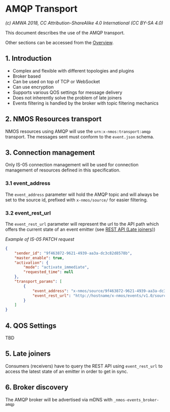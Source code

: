 # AMQP Transport

_(c) AMWA 2018, CC Attribution-ShareAlike 4.0 International (CC BY-SA 4.0)_

This document describes the use of the AMQP transport.

Other sections can be accessed from the [Overview](1.0.%20Overview.md).

## 1. Introduction

* Complex and flexible with different topologies and plugins
* Broker based
* Can be used on top of TCP or WebSocket
* Can use encryption
* Supports various QOS settings for message delivery
* Does not inherently solve the problem of late joiners
* Events filtering is handled by the broker with topic filtering mechanics

## 2. NMOS Resources transport

NMOS resources using AMQP will use the `urn:x-nmos:transport:amqp` transport. The messages sent must conform to the `event.json` schema.

## 3. Connection management

Only IS-05 connection management will be used for connection management of resources defined in this specification.

### 3.1 event_address

The `event_address` parameter will hold the AMQP topic and will always be set to the source id, prefixed with `x-nmos/source/` for easier filtering.

### 3.2 event_rest_url

The `event_rest_url` parameter will represent the url to the API path which offers the current state of an event emitter (see [REST API (Late joiners)](5.0.%20Rest_api_late_joiners.md))

_Example of IS-05 PATCH request_

```json
{
    "sender_id": "9f463872-9621-4939-aa3a-dc3c82d8578b",
    "master_enable": true,
    "activation": {
        "mode": "activate_immediate",
        "requested_time": null
    },
    "transport_params": [
        {
            "event_address": "x-nmos/source/9f463872-9621-4939-aa3a-dc3c82d8578b",
            "event_rest_url": "http://hostname/x-nmos/events/v1.0/sources/9f463872-9621-4939-aa3a-dc3c82d8578b/"
        }
    ]
}
```

## 4. QOS Settings

TBD

## 5. Late joiners

Consumers (receivers) have to query the REST API using `event_rest_url` to access the latest state of an emitter in order to get in sync.

## 6. Broker discovery

The AMQP broker will be advertised via mDNS with `_nmos-events_broker-amqp`
